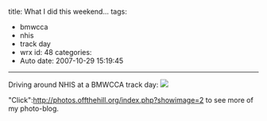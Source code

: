 title: What I did this weekend...
tags:
  - bmwcca
  - nhis
  - track day
  - wrx
id: 48
categories:
  - Auto
date: 2007-10-29 15:19:45
---

Driving around NHIS at a BMWCCA track day:
[
![](http://photos.offthehill.org/images/20071029170052_img_3742%20-%20version%202.jpg)
](http://photos.offthehill.org/index.php?showimage=2)

"Click":http://photos.offthehill.org/index.php?showimage=2 to see more of my photo-blog.
